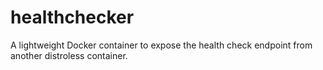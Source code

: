 # healthchecker

A lightweight Docker container to expose the health check endpoint from another distroless container.

